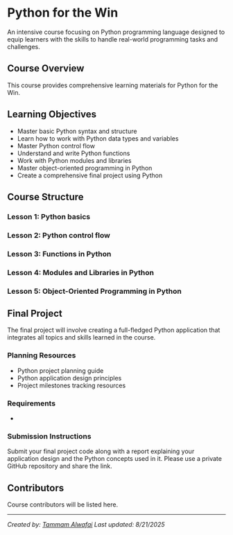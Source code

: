 # Python for the Win

An intensive course focusing on Python programming language designed to equip learners with the skills to handle real-world programming tasks and challenges.

## Course Overview

This course provides comprehensive learning materials for Python for the Win.

## Learning Objectives

- Master basic Python syntax and structure
- Learn how to work with Python data types and variables
- Master Python control flow
- Understand and write Python functions
- Work with Python modules and libraries
- Master object-oriented programming in Python
- Create a comprehensive final project using Python

## Course Structure

### Lesson 1: Python basics
### Lesson 2: Python control flow
### Lesson 3: Functions in Python
### Lesson 4: Modules and Libraries in Python
### Lesson 5: Object-Oriented Programming in Python

## Final Project

The final project will involve creating a full-fledged Python application that integrates all topics and skills learned in the course.

### Planning Resources

- Python project planning guide
- Python application design principles
- Project milestones tracking resources

### Requirements

- 

### Submission Instructions

Submit your final project code along with a report explaining your application design and the Python concepts used in it. Please use a private GitHub repository and share the link.

## Contributors

Course contributors will be listed here.

---

*Created by: [Tammam Alwafai](https://github.com/1992tw)*
*Last updated: 8/21/2025*